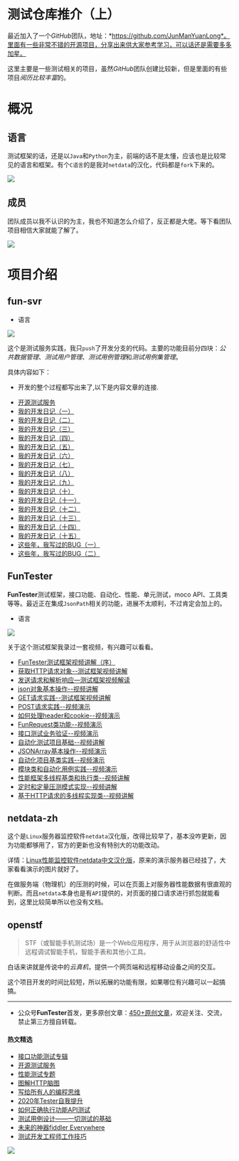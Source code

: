 # 测试仓库推介（上）

最近加入了一个*GitHub*团队，地址：*https://github.com/JunManYuanLong*。里面有一些非常不错的开源项目，分享出来供大家参考学习，可以话还是需要多多加星。

这里主要是一些测试相关的项目，虽然*GitHub*团队创建比较新，但是里面的有些项目*阅历比较丰富*的。

# 概况

## 语言

测试框架的话，还是以`Java`和`Python`为主，前端的话不是太懂，应该也是比较常见的语言和框架。有个`C语言`的是我对`netdata`的汉化，代码都是`fork`下来的。

![](http://pic.automancloud.com/WX20200824-163410@2x.png)

## 成员

团队成员以我不认识的为主，我也不知道怎么介绍了，反正都是大佬。等下看团队项目相信大家就能了解了。

![](http://pic.automancloud.com/WX20200824-165410@2x.png)

# 项目介绍

## fun-svr

* 语言

![](http://pic.automancloud.com/WX20200824-170024@2x.png)


这个是测试服务实践，我只`push`了开发分支的代码。主要的功能目前分四块：*公共数据管理*、*测试用户管理*、*测试用例管理*和*测试用例集管理*。

具体内容如下：

* 开发的整个过程都写出来了,以下是内容文章的连接.

- [开源测试服务](https://mp.weixin.qq.com/s/ZOs0cp_vt6_iiundHaKk4g)
- [我的开发日记（一）](https://mp.weixin.qq.com/s/eQgpOKbXsU9vOmxp0Xiklg)
- [我的开发日记（二）](https://mp.weixin.qq.com/s/XuffL3ZmKKOgHDtH_cEYOw)
- [我的开发日记（三）](https://mp.weixin.qq.com/s/a-I0agh6nWp8RLlcmbgf5w)
- [我的开发日记（四）](https://mp.weixin.qq.com/s/QukXd00Mx_dbkgiXys0FNg)
- [我的开发日记（五）](https://mp.weixin.qq.com/s/6P3nScsVW6MfMcyIqcA1AQ)
- [我的开发日记（六）](https://mp.weixin.qq.com/s/Gz2QmukONNldSy9Fd29u5w)
- [我的开发日记（七）](https://mp.weixin.qq.com/s/MjZ-nFXfQkHMsXS0fX1c1w)
- [我的开发日记（八）](https://mp.weixin.qq.com/s/6ZhNcFm-gR5dhKQjEkE3Rg)
- [我的开发日记（九）](https://mp.weixin.qq.com/s/VfD2T3orojGxnylr3Q5UeA)
- [我的开发日记（十）](https://mp.weixin.qq.com/s/6DWth40LGbAraJi05G16Pw)
- [我的开发日记（十一）](https://mp.weixin.qq.com/s/nsX5A-P6QbePHDN_Pse0_A)
- [我的开发日记（十二）](https://mp.weixin.qq.com/s/XA1KJXBP3Zl-XFswXxUtvg)
- [我的开发日记（十三）](https://mp.weixin.qq.com/s/_QPUu5pUlg4A_AlC5wOGkA)
- [我的开发日记（十四）](https://mp.weixin.qq.com/s/Qy1YKAb3wqW_Ip2FwH7Otw)
- [我的开发日记（十五）](https://mp.weixin.qq.com/s/bwkvz2t6YItQD0O_BIxpHQ)
- [这些年，我写过的BUG（一）](https://mp.weixin.qq.com/s/mVTmT1FdwWl1e0BaL7Ne1g)
- [这些年，我写过的BUG（二）](https://mp.weixin.qq.com/s/NMz5n0ZMf6taGb-gr1BLyw)

## FunTester

**FunTester**测试框架，接口功能、自动化、性能、单元测试，moco API、工具类等等。最近正在集成`JsonPath`相关的功能，进展不太顺利，不过肯定会加上的。

* 语言

![](http://pic.automancloud.com/WX20200824-171506@2x.png)

关于这个测试框架我录过一套视频，有兴趣可以看看。

- [FunTester测试框架视频讲解（序）](https://mp.weixin.qq.com/s/CJrHAAniDMyr5oDXYHpPcQ)
- [获取HTTP请求对象--测试框架视频讲解](https://mp.weixin.qq.com/s/hG89sGf96GcPb2hGnludsw)
- [发送请求和解析响应—测试框架视频解读](https://mp.weixin.qq.com/s/xUQ8o3YuZOChXZ2UGR1Kyw)
- [json对象基本操作--视频讲解](https://mp.weixin.qq.com/s/MQtcIGKwWGEMb2XD3zmAIQ)
- [GET请求实践--测试框架视频讲解](https://mp.weixin.qq.com/s/_ZEDmRPXe4SLjCgdwDtC7A)
- [POST请求实践--视频演示](https://mp.weixin.qq.com/s/g0mLzMQ4Br2e592m3p68eg)
- [如何处理header和cookie--视频演示](https://mp.weixin.qq.com/s/MkwzT9VPglSnOxY7geSUiQ)
- [FunRequest类功能--视频演示](https://mp.weixin.qq.com/s/WGS6ZwAvw7X4MC004Gz4pA)
- [接口测试业务验证--视频演示](https://mp.weixin.qq.com/s/DH8HDmaritXQnkBIFOadoA)
- [自动化测试项目基础--视频讲解](https://mp.weixin.qq.com/s/n9zu4OLyj7FbNsV0bYlOYg)
- [JSONArray基本操作--视频演示](https://mp.weixin.qq.com/s/OosDbRoknMe1riaPc3hhLg)
- [自动化项目基类实践--视频演示](https://mp.weixin.qq.com/s/IdvSi-GDtE5nqGnR-_4LWA)
- [模块类和自动化用例实践--视频演示](https://mp.weixin.qq.com/s/Y_A8M7KHmdlJJOD4B4rN4Q)
- [性能框架多线程基类和执行类--视频讲解](https://mp.weixin.qq.com/s/8Dh-5XfvX8Fm4IqmzbtY6Q)
- [定时和定量压测模式实现--视频讲解](https://mp.weixin.qq.com/s/l_4wCjVM1fAVRHgEPrcrwg)
- [基于HTTP请求的多线程实现类--视频讲解](https://mp.weixin.qq.com/s/8SG1xtzq8ArY84Bxm_SNow)


## netdata-zh

这个是`Linux`服务器监控软件`netdata`汉化版，改得比较早了，基本没咋更新，因为功能都够用了，官方的更新也没有特别大的功能改动。

详情：[Linux性能监控软件netdata中文汉化版](https://mp.weixin.qq.com/s/7VG7gHx7FUvsuNtBTJpjWA)，原来的演示服务器已经挂了，大家看看演示的图片就好了。

在做服务端（物理机）的压测的时候，可以在页面上对服务器性能数据有很直观的判断。而且`netdata`本身也是有`API`提供的，对页面的接口请求进行抓包就能看到，这里比较简单所以也没有文档。

## openstf

> STF（或智能手机测试场）是一个Web应用程序，用于从浏览器的舒适性中远程调试智能手机，智能手表和其他小工具。

白话来讲就是传说中的*云真机*，提供一个网页端和远程移动设备之间的交互。

这个项目开发的时间比较短，所以拓展的功能有限，如果哪位有兴趣可以一起搞搞。


--- 
* 公众号**FunTester**首发，更多原创文章：[450+原创文章](https://mp.weixin.qq.com/s/s7ZmCNBYy3j-71JFbtgneg)，欢迎关注、交流，禁止第三方擅自转载。

#### 热文精选

- [接口功能测试专辑](https://mp.weixin.qq.com/mp/appmsgalbum?action=getalbum&album_id=1321895538945638401&__biz=MzU4MTE2NDEyMQ==#wechat_redirect)
- [开源测试服务](https://mp.weixin.qq.com/s/ZOs0cp_vt6_iiundHaKk4g)
- [性能测试专题](https://mp.weixin.qq.com/mp/appmsgalbum?action=getalbum&album_id=1319027448301961218&__biz=MzU4MTE2NDEyMQ==#wechat_redirect)
- [图解HTTP脑图](https://mp.weixin.qq.com/s/100Vm8FVEuXs0x6rDGTipw)
- [写给所有人的编程思维](https://mp.weixin.qq.com/s/Oj33UCnYfbUgzsBzEm2GPQ)
- [2020年Tester自我提升](https://mp.weixin.qq.com/s/vuhUp85_6Sbg6ReAN3TTSQ)
- [如何正确执行功能API测试](https://mp.weixin.qq.com/s/aeGx5O_jK_iTD9KUtylWmA)
- [测试用例设计——一切测试的基础](https://mp.weixin.qq.com/s/0_ubnlhp2jk-jxHxJ95E9g)
- [未来的神器fiddler Everywhere](https://mp.weixin.qq.com/s/-BSuHR6RPkdv8R-iy47MLQ)
- [测试开发工程师工作技巧](https://mp.weixin.qq.com/s/TvrUCisja5Zbq-NIwy_2fQ)


![](https://mmbiz.qpic.cn/mmbiz_png/13eN86FKXzCcsLRmf6VicSKFPfvMT8p7eg7iaBGgPxmbNxHsBcOic2rcw1TCvS1PTGC6WkRFXA7yoqr2bVlrEQqlA/640?wx_fmt=png&tp=webp&wxfrom=5&wx_lazy=1&wx_co=1)
